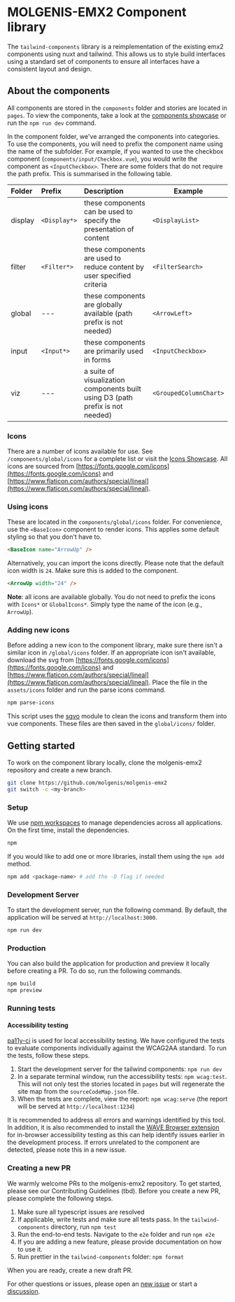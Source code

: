 # MOLGENIS-EMX2 Component library

The `tailwind-components` library is a reimplementation of the existing emx2 components using nuxt and tailwind. This allows us to style build interfaces using a standard set of components to ensure all interfaces have a consistent layout and design.

## About the components

All components are stored in the `components` folder and stories are located in `pages`. To view the components, take a look at the [components showcase](https://emx2.dev.molgenis.org/apps/tailwind-components) or run the `npm run dev` command.

In the component folder, we've arranged the components into categories. To use the components, you will need to prefix the component name using the name of the subfolder. For example, if you wanted to use the checkbox component (`components/input/Checkbox.vue`), you would write the component as `<InputCheckbox>`. There are some folders that do not require the path prefix. This is summarised in the following table.

| Folder  | Prefix       | Description                                                                    | Example                |
| :------ | :----------- | :----------------------------------------------------------------------------- | ---------------------- |
| display | `<Display*>` | these components can be used to specify the presentation of content            | `<DisplayList>`        |
| filter  | `<Filter*>`  | these components are used to reduce content by user specified criteria         | `<FilterSearch>`       |
| global  | ---          | these components are globally available (path prefix is not needed)            | `<ArrowLeft>`          |
| input   | `<Input*>`   | these components are primarily used in forms                                   | `<InputCheckbox>`      |
| viz     | ---          | a suite of visualization components built using D3 (path prefix is not needed) | `<GroupedColumnChart>` |

### Icons

There are a number of icons available for use. See `/components/global/icons` for a complete list or visit the [Icons Showcase](https://emx2.dev.molgenis.org/apps/tailwind-components/#/Icons.story). All icons are sourced from [https://fonts.google.com/icons](https://fonts.google.com/icons) and [https://www.flaticon.com/authors/special/lineal](https://www.flaticon.com/authors/special/lineal).

### Using icons

These are located in the `components/global/icons` folder. For convenience, use the `<BaseIcon>` component to render icons. This applies some default styling so that you don't have to.

```html
<BaseIcon name="ArrowUp" />
```

Alternatively, you can import the icons directly. Please note that the default icon width is `24`. Make sure this is added to the component.

```html
<ArrowUp width="24" />
```

**Note**: all icons are available globally. You do not need to prefix the icons with `Icons*` or `GlobalIcons*`. Simply type the name of the icon (e.g., `ArrowUp`).

### Adding new icons

Before adding a new icon to the component library, make sure there isn't a similar icon in `/global/icons` folder. If an appropriate icon isn't available, download the svg from [https://fonts.google.com/icons](https://fonts.google.com/icons) and [https://www.flaticon.com/authors/special/lineal](https://www.flaticon.com/authors/special/lineal). Place the file in the `assets/icons` folder and run the parse icons command.

```bash
npm parse-icons
```

This script uses the [sgvo](https://github.com/svg/svgo) module to clean the icons and transform them into vue components. These files are then saved in the `global/icons/` folder.

## Getting started

To work on the component library locally, clone the molgenis-emx2 repository and create a new branch.

```bash
git clone https://github.com/molgenis/molgenis-emx2
git switch -c <my-branch>
```

### Setup

We use [npm workspaces](https://npmpkg.com/features/workspaces) to manage dependencies across all applications. On the first time, install the dependencies.

```bash
npm
```

If you would like to add one or more libraries, install them using the `npm add` method.

```bash
npm add <package-name> # add the -D flag if needed
```

### Development Server

To start the development server, run the following command. By default, the application will be served at `http://localhost:3000`.

```bash
npm run dev
```

### Production

You can also build the application for production and preview it locally before creating a PR. To do so, run the following commands.

```bash
npm build
npm preview
```

### Running tests

#### Accessibility testing

[pa11y-ci](https://github.com/pa11y/pa11y-ci) is used for local accessibility testing. We have configured the tests to evaluate components individually against the WCAG2AA standard. To run the tests, follow these steps.

1. Start the development server for the tailwind components: `npm run dev`
2. In a separate terminal window, run the accessibility tests: `npm wcag:test`. This will not only test the stories located in `pages` but will regenerate the site map from the `sourceCodeMap.json` file.
3. When the tests are complete, view the report: `npm wcag:serve` (the report will be served at `http://localhost:1234`)

It is recommended to address all errors and warnings identified by this tool. In addition, it is also recommended to install the [WAVE Browser extension](https://wave.webaim.org/extension/) for in-browser accessibility testing as this can help identify issues earlier in the development process. If errors unrelated to the component are detected, please note this in a new issue.

### Creating a new PR

We warmly welcome PRs to the molgenis-emx2 repository. To get started, please see our Contributing Guidelines (tbd). Before you create a new PR, please complete the following steps.

1. Make sure all typescript issues are resolved
2. If applicable, write tests and make sure all tests pass. In the `tailwind-components` directory, run `npm test`
3. Run the end-to-end tests. Navigate to the `e2e` folder and run `npm e2e`
4. If you are adding a new feature, please provide documentation on how to use it.
5. Run prettier in the `tailwind-components` folder: `npm format`

When you are ready, create a new draft PR.

For other questions or issues, please open an [new issue](https://github.com/molgenis/molgenis-emx2/issues/new/choose) or start a [discussion](https://github.com/molgenis/molgenis-emx2/discussions/new/choose).
